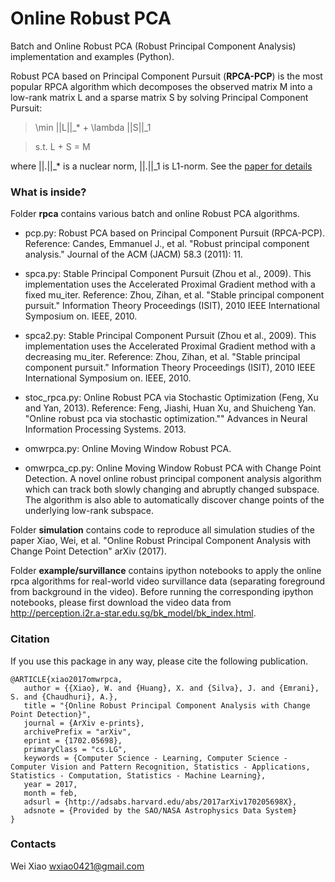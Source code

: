 Online Robust PCA
=================

Batch and Online Robust PCA (Robust Principal Component Analysis) implementation and examples (Python).

Robust PCA based on Principal Component Pursuit (**RPCA-PCP**) is the most popular RPCA algorithm which decomposes the observed matrix M into a low-rank matrix L and a sparse matrix S by solving Principal Component Pursuit:

> \min ||L||_* + \lambda ||S||_1

> s.t. L + S = M

where ||.||_* is a nuclear norm, ||.||_1 is L1-norm. See the [paper for details](https://arxiv.org/abs/1702.05698)

### What is inside?
Folder **rpca** contains various batch and online Robust PCA algorithms.

  * pcp.py: Robust PCA based on Principal Component Pursuit (RPCA-PCP). Reference: Candes, Emmanuel J., et al. "Robust principal component analysis." Journal of the ACM (JACM) 58.3 (2011): 11.

  * spca.py: Stable Principal Component Pursuit (Zhou et al., 2009). This implementation uses the Accelerated Proximal Gradient method with a fixed mu_iter. Reference: Zhou, Zihan, et al. "Stable principal component pursuit." Information Theory Proceedings (ISIT), 2010 IEEE International Symposium on. IEEE, 2010. 

  * spca2.py: Stable Principal Component Pursuit (Zhou et al., 2009). This implementation uses the Accelerated Proximal Gradient method with a decreasing mu_iter. Reference: Zhou, Zihan, et al. "Stable principal component pursuit." Information Theory Proceedings (ISIT), 2010 IEEE International Symposium on. IEEE, 2010. 

  * stoc_rpca.py: Online Robust PCA via Stochastic Optimization	(Feng, Xu and Yan, 2013). Reference: Feng, Jiashi, Huan Xu, and Shuicheng Yan. "Online robust pca via stochastic optimization."" Advances in Neural Information Processing Systems. 2013.

  * omwrpca.py: Online Moving Window Robust PCA.

  * omwrpca_cp.py: Online Moving Window Robust PCA with Change Point Detection. A novel online robust principal component analysis algorithm which can track both slowly changing and abruptly changed subspace. The algorithm is also able to automatically discover change points of the underlying low-rank subspace.

Folder **simulation** contains code to reproduce all simulation studies of the paper Xiao, Wei, et al. "Online Robust Principal Component Analysis with Change Point Detection" arXiv (2017).

Folder **example/survillance** contains ipython notebooks to apply the online rpca algorithms for real-world video survillance data (separating foreground from background in the video). Before running the corresponding ipython notebooks, please first download the video data from <http://perception.i2r.a-star.edu.sg/bk_model/bk_index.html>.

### Citation
If you use this package in any way, please cite the following publication.
```
@ARTICLE{xiao2017omwrpca,
   author = {{Xiao}, W. and {Huang}, X. and {Silva}, J. and {Emrani}, S. and {Chaudhuri}, A.},
   title = "{Online Robust Principal Component Analysis with Change Point Detection}",
   journal = {ArXiv e-prints},
   archivePrefix = "arXiv",
   eprint = {1702.05698},
   primaryClass = "cs.LG",
   keywords = {Computer Science - Learning, Computer Science - Computer Vision and Pattern Recognition, Statistics - Applications, Statistics - Computation, Statistics - Machine Learning},
   year = 2017,
   month = feb,
   adsurl = {http://adsabs.harvard.edu/abs/2017arXiv170205698X},
   adsnote = {Provided by the SAO/NASA Astrophysics Data System}
}

```

### Contacts
Wei Xiao <wxiao0421@gmail.com>        


